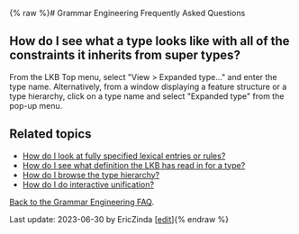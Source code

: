 {% raw %}# Grammar Engineering Frequently Asked Questions

## How do I see what a type looks like with all of the constraints it inherits from super types?

From the LKB Top menu, select "View &gt; Expanded type..." and enter the
type name. Alternatively, from a window displaying a feature structure
or a type hierarchy, click on a type name and select "Expanded type"
from the pop-up menu.

## Related topics

- [How do I look at fully specified lexical entries or
rules?](https://delph-in.github.io/docs/matrix/GeFaqViewEntry)
- [How do I see what definition the LKB has read in for a
type?](https://delph-in.github.io/docs/matrix/GeFaqViewType)
- [How do I browse the type hierarchy?](https://delph-in.github.io/docs/matrix/GeFaqViewHierarchy)
- [How do I do interactive unification?](https://delph-in.github.io/docs/matrix/GeFaqInteractiveUnify)

[Back to the Grammar Engineering FAQ](https://delph-in.github.io/docs/matrix/GrammarEngineeringFAQ).

Last update: 2023-06-30 by EricZinda [[edit](https://github.com/delph-in/docs/wiki/GeFaqExpandedType/_edit)]{% endraw %}